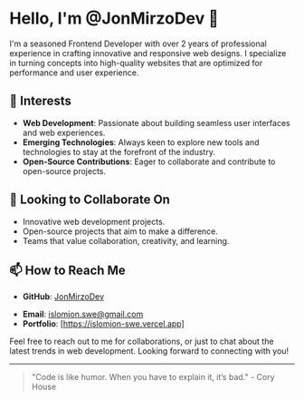 <!-- - 👋 Hi, I’m @JonMirzoDev
- 👀 I’m interested in ...
- 🌱 I’m currently learning ...
- 💞️ I’m looking to collaborate on ...
- 📫 How to reach me ... -->
# Hello, I'm @JonMirzoDev 👋

I'm a seasoned Frontend Developer with over 2 years of professional experience in crafting innovative and responsive web designs. I specialize in turning concepts into high-quality websites that are optimized for performance and user experience.

## 👀 Interests
- **Web Development**: Passionate about building seamless user interfaces and web experiences.
- **Emerging Technologies**: Always keen to explore new tools and technologies to stay at the forefront of the industry.
- **Open-Source Contributions**: Eager to collaborate and contribute to open-source projects.

<!-- ## 🌱 Currently Learning
- Advancing my skills in modern frontend frameworks like React and Vue.js.
- Exploring the integration of AI and Machine Learning into web applications.
- Enhancing UX design skills to create more user-friendly and visually appealing websites. -->

## 💞️ Looking to Collaborate On
- Innovative web development projects.
- Open-source projects that aim to make a difference.
- Teams that value collaboration, creativity, and learning.

## 📫 How to Reach Me
- **GitHub**: [JonMirzoDev](https://github.com/JonMirzoDev)
<!-- - **LinkedIn**: [Insert Your LinkedIn Profile Here] -->
- **Email**: islomjon.swe@gmail.com
- **Portfolio**: [https://islomjon-swe.vercel.app]

Feel free to reach out to me for collaborations, or just to chat about the latest trends in web development. Looking forward to connecting with you!

---
> "Code is like humor. When you have to explain it, it’s bad." - Cory House


<!---
JonMirzoDev/JonMirzoDev is a ✨ special ✨ repository because its `README.md` (this file) appears on your GitHub profile.
You can click the Preview link to take a look at your changes.
--->
